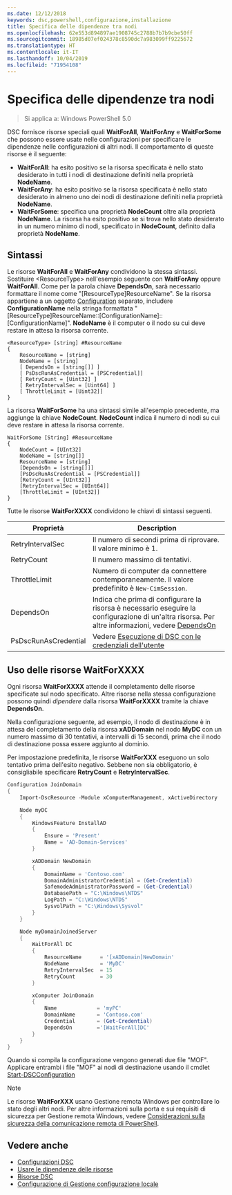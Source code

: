 ```yaml
---
ms.date: 12/12/2018
keywords: dsc,powershell,configurazione,installazione
title: Specifica delle dipendenze tra nodi
ms.openlocfilehash: 62e553d894897ae1908745c2788b7b7b9cbe50ff
ms.sourcegitcommit: 18985d07ef024378c8590dc7a983099ff9225672
ms.translationtype: HT
ms.contentlocale: it-IT
ms.lasthandoff: 10/04/2019
ms.locfileid: "71954108"
---
```

# <a name="specifying-cross-node-dependencies"></a>Specifica delle dipendenze tra nodi

> Si applica a: Windows PowerShell 5.0

DSC fornisce risorse speciali quali **WaitForAll**, **WaitForAny** e **WaitForSome** che possono essere usate nelle configurazioni per specificare le dipendenze nelle configurazioni di altri nodi. Il comportamento di queste risorse è il seguente:

- **WaitForAll**: ha esito positivo se la risorsa specificata è nello stato desiderato in tutti i nodi di destinazione definiti nella proprietà **NodeName**.
- **WaitForAny**: ha esito positivo se la risorsa specificata è nello stato desiderato in almeno uno dei nodi di destinazione definiti nella proprietà **NodeName**.
- **WaitForSome**: specifica una proprietà **NodeCount** oltre alla proprietà **NodeName**. La risorsa ha esito positivo se si trova nello stato desiderato in un numero minimo di nodi, specificato in **NodeCount**, definito dalla proprietà **NodeName**.

## <a name="syntax"></a>Sintassi

Le risorse **WaitForAll** e **WaitForAny** condividono la stessa sintassi. Sostituire \<ResourceType\> nell'esempio seguente con **WaitForAny** oppure **WaitForAll**.
Come per la parola chiave **DependsOn**, sarà necessario formattare il nome come "[ResourceType]ResourceName". Se la risorsa appartiene a un oggetto [Configuration](configurations.md) separato, includere **ConfigurationName** nella stringa formattata "[ResourceType]ResourceName::[ConfigurationName]::[ConfigurationName]". **NodeName** è il computer o il nodo su cui deve restare in attesa la risorsa corrente.

```
<ResourceType> [string] #ResourceName
{
    ResourceName = [string]
    NodeName = [string]
    [ DependsOn = [string[]] ]
    [ PsDscRunAsCredential = [PSCredential]]
    [ RetryCount = [Uint32] ]
    [ RetryIntervalSec = [Uint64] ]
    [ ThrottleLimit = [Uint32]]
}
```

La risorsa **WaitForSome** ha una sintassi simile all'esempio precedente, ma aggiunge la chiave **NodeCount**. **NodeCount** indica il numero di nodi su cui deve restare in attesa la risorsa corrente.

```
WaitForSome [String] #ResourceName
{
    NodeCount = [UInt32]
    NodeName = [string[]]
    ResourceName = [string]
    [DependsOn = [string[]]]
    [PsDscRunAsCredential = [PSCredential]]
    [RetryCount = [UInt32]]
    [RetryIntervalSec = [UInt64]]
    [ThrottleLimit = [UInt32]]
}
```

Tutte le risorse **WaitForXXXX** condividono le chiavi di sintassi seguenti.

|Proprietà|  Description   |
|---------|---------------------|
| RetryIntervalSec| Il numero di secondi prima di riprovare. Il valore minimo è 1.|
| RetryCount| Il numero massimo di tentativi.|
| ThrottleLimit| Numero di computer da connettere contemporaneamente. Il valore predefinito è `New-CimSession`.|
| DependsOn | Indica che prima di configurare la risorsa è necessario eseguire la configurazione di un'altra risorsa. Per altre informazioni, vedere [DependsOn](resource-depends-on.md)|
| PsDscRunAsCredential | Vedere [Esecuzione di DSC con le credenziali dell'utente](./runAsUser.md) |

## <a name="using-waitforxxxx-resources"></a>Uso delle risorse WaitForXXXX

Ogni risorsa **WaitForXXXX** attende il completamento delle risorse specificate sul nodo specificato.
Altre risorse nella stessa configurazione possono quindi *dipendere* dalla risorsa **WaitForXXXX** tramite la chiave **DependsOn**.

Nella configurazione seguente, ad esempio, il nodo di destinazione è in attesa del completamento della risorsa **xADDomain** nel nodo **MyDC** con un numero massimo di 30 tentativi, a intervalli di 15 secondi, prima che il nodo di destinazione possa essere aggiunto al dominio.

Per impostazione predefinita, le risorse **WaitForXXX** eseguono un solo tentativo prima dell'esito negativo. Sebbene non sia obbligatorio, è consigliabile specificare **RetryCount** e **RetryIntervalSec**.

```powershell
Configuration JoinDomain
{
    Import-DscResource -Module xComputerManagement, xActiveDirectory

    Node myDC
    {
        WindowsFeature InstallAD
        {
            Ensure = 'Present'
            Name = 'AD-Domain-Services'
        }

        xADDomain NewDomain
        {
            DomainName = 'Contoso.com'
            DomainAdministratorCredential = (Get-Credential)
            SafemodeAdministratorPassword = (Get-Credential)
            DatabasePath = "C:\Windows\NTDS"
            LogPath = "C:\Windows\NTDS"
            SysvolPath = "C:\Windows\Sysvol"
        }
    }

    Node myDomainJoinedServer
    {
        WaitForAll DC
        {
            ResourceName      = '[xADDomain]NewDomain'
            NodeName          = 'MyDC'
            RetryIntervalSec  = 15
            RetryCount        = 30
        }

        xComputer JoinDomain
        {
            Name             = 'myPC'
            DomainName       = 'Contoso.com'
            Credential       = (Get-Credential)
            DependsOn        ='[WaitForAll]DC'
        }
    }
}
```

Quando si compila la configurazione vengono generati due file "MOF". Applicare entrambi i file "MOF" ai nodi di destinazione usando il cmdlet [Start-DSCConfiguration](/powershell/module/psdesiredstateconfiguration/start-dscconfiguration)

> [!NOTE]
> Le risorse **WaitForXXX** usano Gestione remota Windows per controllare lo stato degli altri nodi.
> Per altre informazioni sulla porta e sui requisiti di sicurezza per Gestione remota Windows, vedere [Considerazioni sulla sicurezza della comunicazione remota di PowerShell](/powershell/scripting/learn/remoting/winrmsecurity?view=powershell-6).

## <a name="see-also"></a>Vedere anche

- [Configurazioni DSC](configurations.md)
- [Usare le dipendenze delle risorse](resource-depends-on.md)
- [Risorse DSC](../resources/resources.md)
- [Configurazione di Gestione configurazione locale](../managing-nodes/metaConfig.md)
